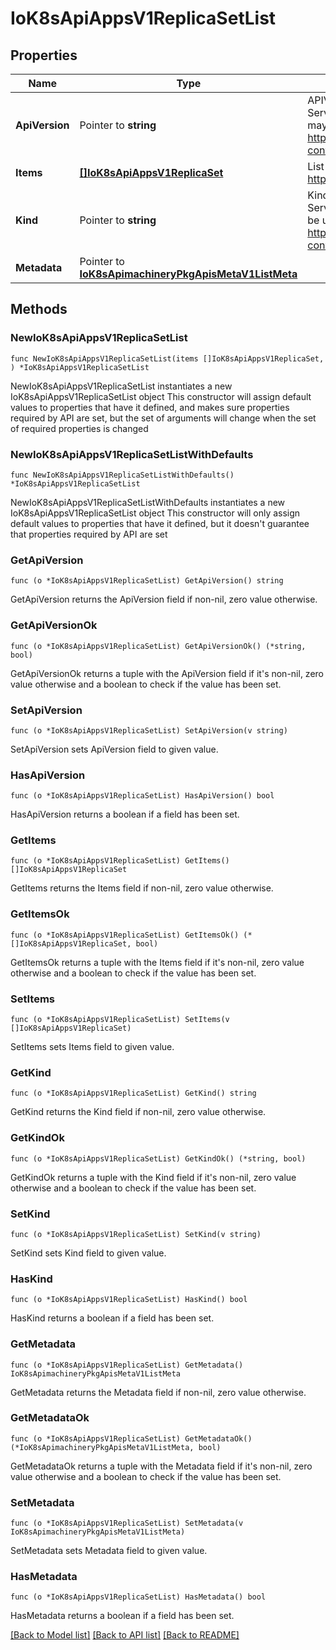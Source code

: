 # IoK8sApiAppsV1ReplicaSetList

## Properties

Name | Type | Description | Notes
------------ | ------------- | ------------- | -------------
**ApiVersion** | Pointer to **string** | APIVersion defines the versioned schema of this representation of an object. Servers should convert recognized schemas to the latest internal value, and may reject unrecognized values. More info: https://git.k8s.io/community/contributors/devel/sig-architecture/api-conventions.md#resources | [optional] 
**Items** | [**[]IoK8sApiAppsV1ReplicaSet**](IoK8sApiAppsV1ReplicaSet.md) | List of ReplicaSets. More info: https://kubernetes.io/docs/concepts/workloads/controllers/replicationcontroller | 
**Kind** | Pointer to **string** | Kind is a string value representing the REST resource this object represents. Servers may infer this from the endpoint the client submits requests to. Cannot be updated. In CamelCase. More info: https://git.k8s.io/community/contributors/devel/sig-architecture/api-conventions.md#types-kinds | [optional] 
**Metadata** | Pointer to [**IoK8sApimachineryPkgApisMetaV1ListMeta**](IoK8sApimachineryPkgApisMetaV1ListMeta.md) |  | [optional] 

## Methods

### NewIoK8sApiAppsV1ReplicaSetList

`func NewIoK8sApiAppsV1ReplicaSetList(items []IoK8sApiAppsV1ReplicaSet, ) *IoK8sApiAppsV1ReplicaSetList`

NewIoK8sApiAppsV1ReplicaSetList instantiates a new IoK8sApiAppsV1ReplicaSetList object
This constructor will assign default values to properties that have it defined,
and makes sure properties required by API are set, but the set of arguments
will change when the set of required properties is changed

### NewIoK8sApiAppsV1ReplicaSetListWithDefaults

`func NewIoK8sApiAppsV1ReplicaSetListWithDefaults() *IoK8sApiAppsV1ReplicaSetList`

NewIoK8sApiAppsV1ReplicaSetListWithDefaults instantiates a new IoK8sApiAppsV1ReplicaSetList object
This constructor will only assign default values to properties that have it defined,
but it doesn't guarantee that properties required by API are set

### GetApiVersion

`func (o *IoK8sApiAppsV1ReplicaSetList) GetApiVersion() string`

GetApiVersion returns the ApiVersion field if non-nil, zero value otherwise.

### GetApiVersionOk

`func (o *IoK8sApiAppsV1ReplicaSetList) GetApiVersionOk() (*string, bool)`

GetApiVersionOk returns a tuple with the ApiVersion field if it's non-nil, zero value otherwise
and a boolean to check if the value has been set.

### SetApiVersion

`func (o *IoK8sApiAppsV1ReplicaSetList) SetApiVersion(v string)`

SetApiVersion sets ApiVersion field to given value.

### HasApiVersion

`func (o *IoK8sApiAppsV1ReplicaSetList) HasApiVersion() bool`

HasApiVersion returns a boolean if a field has been set.

### GetItems

`func (o *IoK8sApiAppsV1ReplicaSetList) GetItems() []IoK8sApiAppsV1ReplicaSet`

GetItems returns the Items field if non-nil, zero value otherwise.

### GetItemsOk

`func (o *IoK8sApiAppsV1ReplicaSetList) GetItemsOk() (*[]IoK8sApiAppsV1ReplicaSet, bool)`

GetItemsOk returns a tuple with the Items field if it's non-nil, zero value otherwise
and a boolean to check if the value has been set.

### SetItems

`func (o *IoK8sApiAppsV1ReplicaSetList) SetItems(v []IoK8sApiAppsV1ReplicaSet)`

SetItems sets Items field to given value.


### GetKind

`func (o *IoK8sApiAppsV1ReplicaSetList) GetKind() string`

GetKind returns the Kind field if non-nil, zero value otherwise.

### GetKindOk

`func (o *IoK8sApiAppsV1ReplicaSetList) GetKindOk() (*string, bool)`

GetKindOk returns a tuple with the Kind field if it's non-nil, zero value otherwise
and a boolean to check if the value has been set.

### SetKind

`func (o *IoK8sApiAppsV1ReplicaSetList) SetKind(v string)`

SetKind sets Kind field to given value.

### HasKind

`func (o *IoK8sApiAppsV1ReplicaSetList) HasKind() bool`

HasKind returns a boolean if a field has been set.

### GetMetadata

`func (o *IoK8sApiAppsV1ReplicaSetList) GetMetadata() IoK8sApimachineryPkgApisMetaV1ListMeta`

GetMetadata returns the Metadata field if non-nil, zero value otherwise.

### GetMetadataOk

`func (o *IoK8sApiAppsV1ReplicaSetList) GetMetadataOk() (*IoK8sApimachineryPkgApisMetaV1ListMeta, bool)`

GetMetadataOk returns a tuple with the Metadata field if it's non-nil, zero value otherwise
and a boolean to check if the value has been set.

### SetMetadata

`func (o *IoK8sApiAppsV1ReplicaSetList) SetMetadata(v IoK8sApimachineryPkgApisMetaV1ListMeta)`

SetMetadata sets Metadata field to given value.

### HasMetadata

`func (o *IoK8sApiAppsV1ReplicaSetList) HasMetadata() bool`

HasMetadata returns a boolean if a field has been set.


[[Back to Model list]](../README.md#documentation-for-models) [[Back to API list]](../README.md#documentation-for-api-endpoints) [[Back to README]](../README.md)


